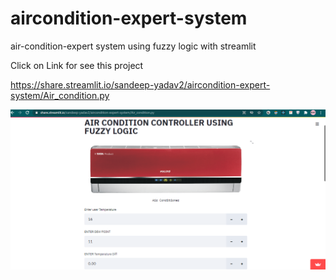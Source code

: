 # aircondition-expert-system
air-condition-expert system using fuzzy logic with streamlit

Click on Link for see this project 

https://share.streamlit.io/sandeep-yadav2/aircondition-expert-system/Air_condition.py

![alt text](https://github.com/Sandeep-Yadav2/aircondition-expert-system/blob/master/First_page.PNG)

